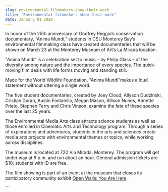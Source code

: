 ```yaml
---
slug: environmental-filmmakers-show-their-work
title: "Environmental filmmakers show their work"
date: January 01 2020
---
```


 
<p>
  In honor of the 25th anniversary of Godfrey Reggio’s conservation documentary,
  “Anima Mundi,” students in CSU Monterey Bay’s environmental filmmaking class
  have created documentaries that will be shown on March 23 at the Monterey
  Museum of Art’s La Mirada location.
</p>
<p>
  "Anima Mundi" is a celebration set to music – by Philip Glass – of the
  diversity among nature and the importance of every species. The
  quick&#45;moving film deals with life forms moving and standing still.
</p>
<p>
  Made for the World Wildlife Foundation, "Anima Mundi"makes a loud statement
  without uttering a single word.
</p>
<p>
  The five student documentaries, created by Joey Cloud, Allyson Dudzinski,
  Cristian Duran, Austin Fontanilla, Megan Mason, Allison Nunes, Annette Prieto,
  Stephen Terry and Chris Vinson, examine the fate of these species over the
  last 25 years.
</p>
<p>
  The Environmental Media Arts class attracts science students as well as those
  enrolled in Cinematic Arts and Technology program. Through a series of
  explorations and adventures, students in the arts and sciences create media
  arts projects with environmental themes or topics, while working across
  disciplines.
</p>
<p>
  The museum is located at 720 Via Mirada, Monterey. The program will get under
  way at 6 p.m. and run about an hour. General admission tickets are $10;
  students with ID are free.
</p>
<p>
  The film showing is part of an event at the museum that closes its
  participatory community exhibit
  <a
    href="https://www.montereyart.org/event/closing&#45;event&#45;for&#45;open&#45;walls&#45;you&#45;are&#45;here/?utm_medium=email&amp;utm_campaign=Happening+at+the+Monterey+Museum+of+Art&amp;utm_content=Happening+at+the+Monterey+Museum+of+Art+CID_a3148833e410bab61853225d9e7db571&amp;utm_source=Email%20marketing%20software&amp;utm_term=Learn%20more"
    >Open Walls: You Are Here</a
  >.
</p>
```
